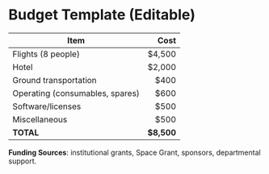 # Budget Template (Editable)

| Item | Cost |
|---|---:|
| Flights (8 people) | $4,500 |
| Hotel | $2,000 |
| Ground transportation | $400 |
| Operating (consumables, spares) | $600 |
| Software/licenses | $500 |
| Miscellaneous | $500 |
| **TOTAL** | **$8,500** |

**Funding Sources**: institutional grants, Space Grant, sponsors, departmental support.

